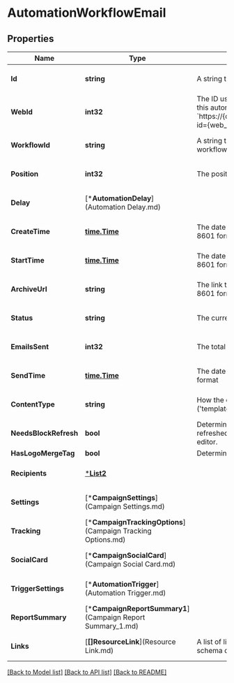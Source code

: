 # AutomationWorkflowEmail

## Properties
Name | Type | Description | Notes
------------ | ------------- | ------------- | -------------
**Id** | **string** | A string that uniquely identifies the Automation email. | [optional] [default to null]
**WebId** | **int32** | The ID used in the Mailchimp web application. View this automation in your Mailchimp account at &#x60;https://{dc}.admin.mailchimp.com/campaigns/show/?id&#x3D;{web_id}&#x60;. | [optional] [default to null]
**WorkflowId** | **string** | A string that uniquely identifies an Automation workflow. | [optional] [default to null]
**Position** | **int32** | The position of an Automation email in a workflow. | [optional] [default to null]
**Delay** | [***AutomationDelay**](Automation Delay.md) |  | [optional] [default to null]
**CreateTime** | [**time.Time**](time.Time.md) | The date and time the campaign was created in ISO 8601 format. | [optional] [default to null]
**StartTime** | [**time.Time**](time.Time.md) | The date and time the campaign was started in ISO 8601 format. | [optional] [default to null]
**ArchiveUrl** | **string** | The link to the campaign&#39;s archive version in ISO 8601 format. | [optional] [default to null]
**Status** | **string** | The current status of the campaign. | [optional] [default to null]
**EmailsSent** | **int32** | The total number of emails sent for this campaign. | [optional] [default to null]
**SendTime** | [**time.Time**](time.Time.md) |  The date and time a campaign was sent in ISO 8601 format | [optional] [default to null]
**ContentType** | **string** | How the campaign&#39;s content is put together (&#39;template&#39;, &#39;drag_and_drop&#39;, &#39;html&#39;, &#39;url&#39;). | [optional] [default to null]
**NeedsBlockRefresh** | **bool** | Determines if the automation email needs its blocks refreshed by opening the web-based campaign editor. | [optional] [default to null]
**HasLogoMergeTag** | **bool** | Determines if the campaign contains the *|BRAND:LOGO|* merge tag. | [optional] [default to null]
**Recipients** | [***List2**](List_2.md) |  | [optional] [default to null]
**Settings** | [***CampaignSettings**](Campaign Settings.md) |  | [optional] [default to null]
**Tracking** | [***CampaignTrackingOptions**](Campaign Tracking Options.md) |  | [optional] [default to null]
**SocialCard** | [***CampaignSocialCard**](Campaign Social Card.md) |  | [optional] [default to null]
**TriggerSettings** | [***AutomationTrigger**](Automation Trigger.md) |  | [optional] [default to null]
**ReportSummary** | [***CampaignReportSummary1**](Campaign Report Summary_1.md) |  | [optional] [default to null]
**Links** | [**[]ResourceLink**](Resource Link.md) | A list of link types and descriptions for the API schema documents. | [optional] [default to null]

[[Back to Model list]](../README.md#documentation-for-models) [[Back to API list]](../README.md#documentation-for-api-endpoints) [[Back to README]](../README.md)


